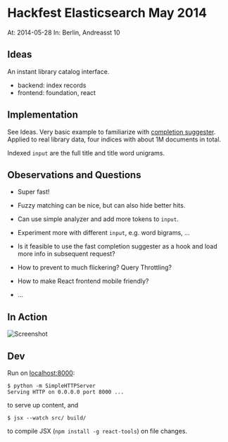 Hackfest Elasticsearch May 2014
===============================

At: 2014-05-28
In: Berlin, Andreasst 10


Ideas
-----

An instant library catalog interface.

* backend: index records
* frontend: foundation, react


Implementation
--------------

See Ideas. Very basic example to familiarize with [completion suggester](http://www.elasticsearch.org/guide/en/elasticsearch/reference/current/search-suggesters-completion.html).
Applied to real library data, four indices with about 1M documents in total.

Indexed `input` are the full title and title word unigrams.


Obeservations and Questions
---------------------------

* Super fast!
* Fuzzy matching can be nice, but can also hide better hits.
* Can use simple analyzer and add more tokens to `input`.
* Experiment more with different `input`, e.g. word bigrams, ...

* Is it feasible to use the fast completion suggester as a hook and load
more info in subsequent request?
* How to prevent to much flickering? Query Throttling?
* How to make React frontend mobile friendly?
* ...


In Action
---------

![Screenshot](https://mediacru.sh/seoCa5-ohaVv)

Dev
---

Run on [localhost:8000](http://localhost:8000):

    $ python -m SimpleHTTPServer
    Serving HTTP on 0.0.0.0 port 8000 ...

to serve up content, and

    $ jsx --watch src/ build/

to compile JSX (`npm install -g react-tools`) on file changes.
